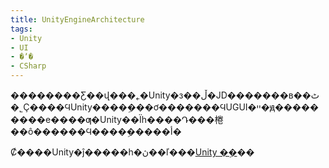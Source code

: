 ```yaml
---
title: UnityEngineArchitecture
tags:
- Unity
- UI
- �ʼ�
- CSharp
---
```


��������Ƹ��վ���˿�Unity�з��ڵ�JD�������в��ٹ�˾Ҫ����ϤUnity����ܹ���ơ�������ϤUGUI�ײ�ԭ���������е����ƣ�Unity��Ϊһ����Դ���棬��ô������Ϥ����ܹ�����أ�

Ȼ����Unity�ĵ�����һ�ڽ��ľ���[Unity �ܹ�](https://docs.unity3d.com/cn/2020.3/Manual/unity-architecture.html)��
